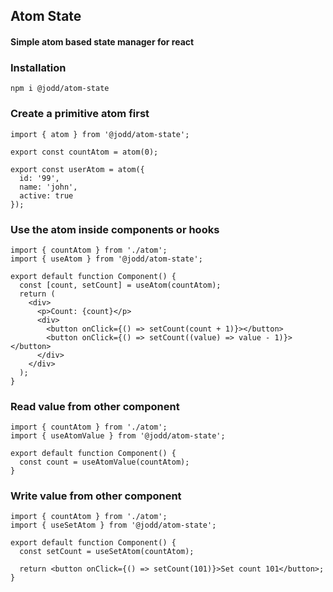 ## Atom State

#### Simple atom based state manager for react

### Installation

```shell
npm i @jodd/atom-state
```

### Create a primitive atom first

```tsx
import { atom } from '@jodd/atom-state';

export const countAtom = atom(0);

export const userAtom = atom({
  id: '99',
  name: 'john',
  active: true
});
```

### Use the atom inside components or hooks

```tsx
import { countAtom } from './atom';
import { useAtom } from '@jodd/atom-state';

export default function Component() {
  const [count, setCount] = useAtom(countAtom);
  return (
    <div>
      <p>Count: {count}</p>
      <div>
        <button onClick={() => setCount(count + 1)}></button>
        <button onClick={() => setCount((value) => value - 1)}></button>
      </div>
    </div>
  );
}
```

### Read value from other component

```tsx
import { countAtom } from './atom';
import { useAtomValue } from '@jodd/atom-state';

export default function Component() {
  const count = useAtomValue(countAtom);
}
```

### Write value from other component

```tsx
import { countAtom } from './atom';
import { useSetAtom } from '@jodd/atom-state';

export default function Component() {
  const setCount = useSetAtom(countAtom);

  return <button onClick={() => setCount(101)}>Set count 101</button>;
}
```
